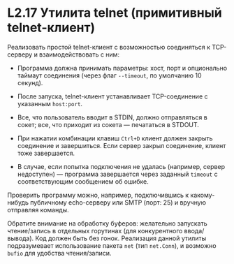 # L2.17 Утилита telnet (примитивный telnet-клиент)

Реализовать простой telnet-клиент с возможностью соединяться к TCP-серверу и взаимодействовать с ним:

- Программа должна принимать параметры: хост, порт и опционально таймаут соединения (через флаг `--timeout`, по умолчанию 10 секунд).

- После запуска, telnet-клиент устанавливает TCP-соединение с указанным `host:port`.

- Все, что пользователь вводит в STDIN, должно отправляться в сокет; все, что приходит из сокета — печататься в STDOUT.

- При нажатии комбинации клавиш `Ctrl+D` клиент должен закрыть соединение и завершиться. Если сервер закрыл соединение, клиент тоже завершается.

- В случае, если попытка подключения не удалась (например, сервер недоступен) — программа завершается через заданный `timeout` с соответствующим сообщением об ошибке.

Проверить программу можно, например, подключившись к какому-нибудь публичному echo-серверу или SMTP (порт: 25) и вручную отправляя команды.

Обратите внимание на обработку буферов: желательно запускать чтение/запись в отдельных горутинах (для конкурентного ввода/вывода). Код должен быть без гонок. Реализация данной утилиты подразумевает использование пакета `net` (тип `net.Conn`), и возможно `bufio` для удобства чтения/записи.
